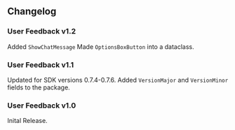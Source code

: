 ## Changelog

### User Feedback v1.2
Added `ShowChatMessage`
Made `OptionsBoxButton` into a dataclass.

### User Feedback v1.1
Updated for SDK versions 0.7.4-0.7.6.
Added `VersionMajor` and `VersionMinor` fields to the package.

### User Feedback v1.0
Inital Release.
